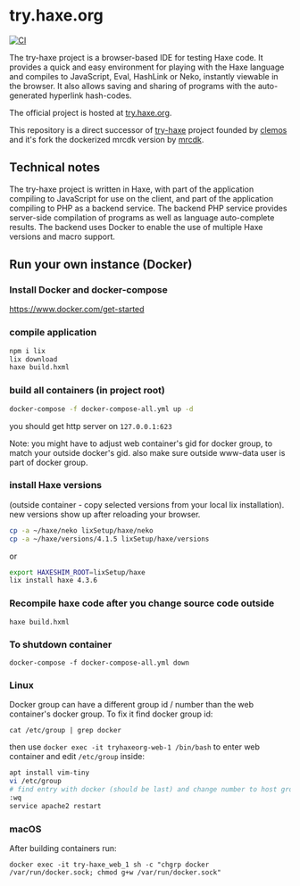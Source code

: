 # try.haxe.org

[![CI](https://github.com/HaxeFoundation/try.haxe.org/actions/workflows/main.yml/badge.svg)](https://github.com/HaxeFoundation/try.haxe.org/actions/workflows/main.yml)

The try-haxe project is a browser-based IDE for testing Haxe code.  It provides a
quick and easy environment for playing with the Haxe language and compiles to
JavaScript, Eval, HashLink or Neko, instantly viewable in the browser.  It also allows saving
and sharing of programs with the auto-generated hyperlink hash-codes.

The official project is hosted at [try.haxe.org](https://try.haxe.org).

This repository is a direct successor of [try-haxe](https://github.com/clemos/try-haxe) project founded by [clemos](https://github.com/clemos) and it's fork the dockerized mrcdk version by [mrcdk](https://github.com/mrcdk).

## Technical notes

The try-haxe project is written in Haxe, with part of the application compiling to
JavaScript for use on the client, and part of the application compiling to PHP as
a backend service.  The backend PHP service provides server-side compilation of
programs as well as language auto-complete results. The backend uses Docker to enable the use of multiple Haxe versions and macro support.

## Run your own instance (Docker)

### Install Docker and docker-compose

<https://www.docker.com/get-started>

### compile application

```bash
npm i lix
lix download
haxe build.hxml
```

### build all containers (in project root)

```bash
docker-compose -f docker-compose-all.yml up -d
```

you should get http server on `127.0.0.1:623`

Note: you might have to adjust web container's gid for docker group, to match your outside docker's gid. also make sure outside www-data user is part of docker group.

### install Haxe versions

(outside container - copy selected versions from your local lix installation). new versions show up after reloading your browser.

```bash
cp -a ~/haxe/neko lixSetup/haxe/neko
cp -a ~/haxe/versions/4.1.5 lixSetup/haxe/versions
```

or

```bash
export HAXESHIM_ROOT=lixSetup/haxe
lix install haxe 4.3.6
```

### Recompile haxe code after you change source code outside

`haxe build.hxml`

### To shutdown container

`docker-compose -f docker-compose-all.yml down`

### Linux

Docker group can have a different group id / number than the web container's docker group. To fix it find docker group id:

`cat /etc/group | grep docker`

then use `docker exec -it tryhaxeorg-web-1 /bin/bash` to enter web container and edit `/etc/group` inside:

```bash
apt install vim-tiny
vi /etc/group
# find entry with docker (should be last) and change number to host group id
:wq
service apache2 restart
```

### macOS

After building containers run:

`docker exec -it try-haxe_web_1 sh -c "chgrp docker /var/run/docker.sock; chmod g+w /var/run/docker.sock"`
